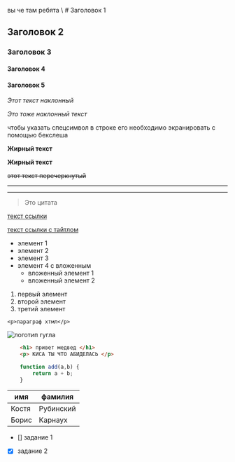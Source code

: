 <!-- Комментарии как в HTML -->

<!-- Заголовки -->
вы че там ребята
\ # Заголовок 1
## Заголовок 2
### Заголовок 3
#### Заголовок 4
#### Заголовок 5

<!-- Наклонный текст -->

*Этот текст наклонный*

_Это тоже наклонный текст_

<!-- Жирный текст -->

чтобы указать спецсимвол в строке его необходимо экранировать с помощью бекслеша

**Жирный текст**

__Жирный текст__

<!-- зачеркнутый текст -->

~~этот текст перечеркнутый~~

<!-- Горизонтальная линия -->

---

___


<!-- Цитата -->

> Это цитата

<!-- ссылка -->

[текст ссылки](http://example.com)

[текст ссылки с тайтлом](example.com 'текст пояснения')

<!-- неупорядоченный список -->

* элемент 1
* элемент 2
* элемент 3
* элемент 4 с вложенным
	* вложенный элемент 1
	* вложенный элемент 2

<!-- Упорядоченный список -->

1. первый элемент
1. второй элемент
1. третий элемент

<!-- инлайновый блок с кодом -->


`<p>параграф хтмл</p>`


<!-- Картинка -->

![логотип гугла](https://www.google.ru/images/branding/googlelogo/1x/googlelogo_color_272x92dp.png)


<!-- GitHub Markdown -->


<!-- Блок кода -->

```html
	<h1> привет медвед </h1>
	<p> КИСА ТЫ ЧТО АБИДЕЛАСЬ </p>

```

```javascript
	function add(a,b) {
		return a + b;
	}
```

<!-- Таблицы -->

|имя|фамилия|
|---|---|
|Костя|Рубинский|
|Борис|Карнаух|


<!-- список заданий -->

* [] задание 1
* [x] задание 2
